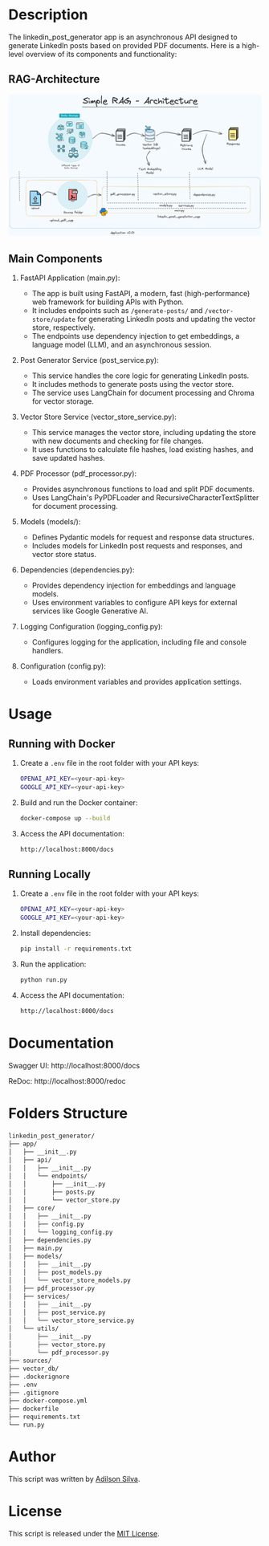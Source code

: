 # Description

The linkedin_post_generator app is an asynchronous API designed to generate LinkedIn posts based on provided PDF documents. Here is a high-level overview of its components and functionality:

## RAG-Architecture

![RAG-Architecture](assets/RAG-Architecture.png)

## Main Components
1. FastAPI Application (main.py):
    - The app is built using FastAPI, a modern, fast (high-performance) web framework for building APIs with Python.
    - It includes endpoints such as `/generate-posts/` and `/vector-store/update` for generating LinkedIn posts and updating the vector store, respectively.
    - The endpoints use dependency injection to get embeddings, a language model (LLM), and an asynchronous session.

1. Post Generator Service (post_service.py):
    - This service handles the core logic for generating LinkedIn posts.
    - It includes methods to generate posts using the vector store.
    - The service uses LangChain for document processing and Chroma for vector storage.

1. Vector Store Service (vector_store_service.py):
    - This service manages the vector store, including updating the store with new documents and checking for file changes.
    - It uses functions to calculate file hashes, load existing hashes, and save updated hashes.

1. PDF Processor (pdf_processor.py):
    - Provides asynchronous functions to load and split PDF documents.
    - Uses LangChain's PyPDFLoader and RecursiveCharacterTextSplitter for document processing.

1. Models (models/):
    - Defines Pydantic models for request and response data structures.
    - Includes models for LinkedIn post requests and responses, and vector store status.

1. Dependencies (dependencies.py):
    - Provides dependency injection for embeddings and language models.
    - Uses environment variables to configure API keys for external services like Google Generative AI.

1. Logging Configuration (logging_config.py):
    - Configures logging for the application, including file and console handlers.

1. Configuration (config.py):
    - Loads environment variables and provides application settings.

# Usage

## Running with Docker

1. Create a `.env` file in the root folder with your API keys:
    ```bash
    OPENAI_API_KEY=<your-api-key>
    GOOGLE_API_KEY=<your-api-key>
    ```

1. Build and run the Docker container:
    ```bash
    docker-compose up --build
    ```

1. Access the API documentation:
    ```bash
    http://localhost:8000/docs
    ```

## Running Locally

1. Create a `.env` file in the root folder with your API keys:
    ```bash
    OPENAI_API_KEY=<your-api-key>
    GOOGLE_API_KEY=<your-api-key>
    ```

1. Install dependencies:
    ```bash
    pip install -r requirements.txt
    ```

1. Run the application:
    ```bash
    python run.py
    ```

1. Access the API documentation:
    ```bash
    http://localhost:8000/docs
    ```

# Documentation

Swagger UI: http://localhost:8000/docs

ReDoc: http://localhost:8000/redoc

# Folders Structure
```
linkedin_post_generator/
├── app/
│   ├── __init__.py
│   ├── api/
│   │   ├── __init__.py
│   │   └── endpoints/
│   │       ├── __init__.py
│   │       ├── posts.py
│   │       └── vector_store.py
│   ├── core/
│   │   ├── __init__.py
│   │   ├── config.py
│   │   └── logging_config.py
│   ├── dependencies.py
│   ├── main.py
│   ├── models/
│   │   ├── __init__.py
│   │   ├── post_models.py
│   │   └── vector_store_models.py
│   ├── pdf_processor.py
│   ├── services/
│   │   ├── __init__.py
│   │   ├── post_service.py
│   │   └── vector_store_service.py
│   └── utils/
│       ├── __init__.py
│       ├── vector_store.py
│       └── pdf_processor.py
├── sources/
├── vector_db/
├── .dockerignore
├── .env
├── .gitignore
├── docker-compose.yml
├── dockerfile
├── requirements.txt
└── run.py
```

# Author

This script was written by [Adilson Silva](https://www.linkedin.com/in/adilson-silva-junior/).

# License

This script is released under the [MIT License](https://opensource.org/licenses/MIT).
